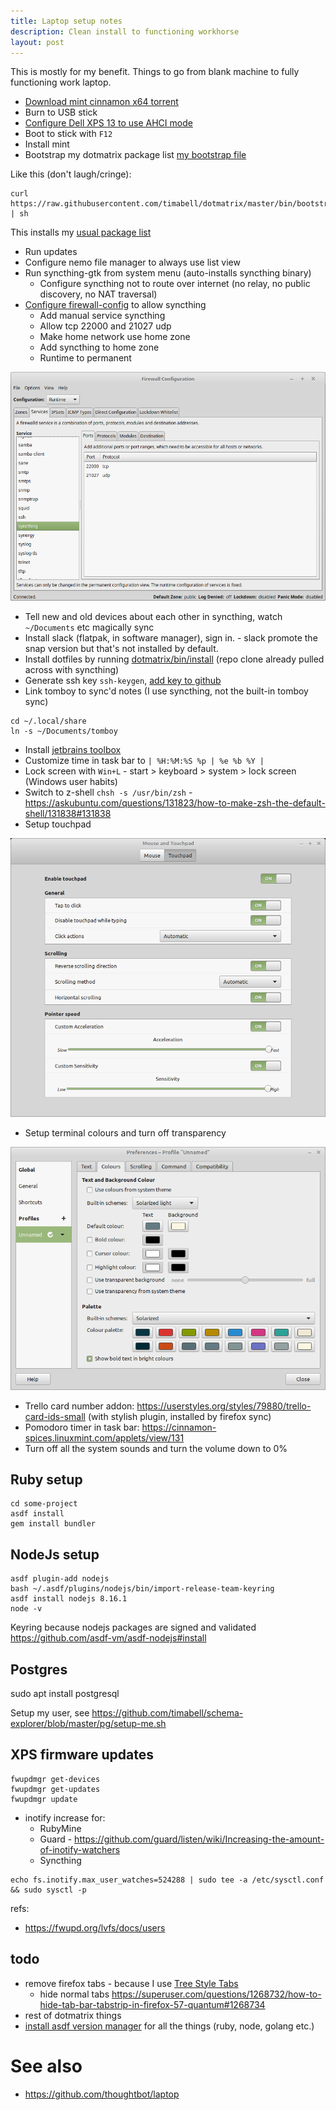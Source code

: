 ```yaml
---
title: Laptop setup notes
description: Clean install to functioning workhorse
layout: post
---
```


This is mostly for my benefit. Things to go from blank machine to fully functioning work laptop.

* [Download mint cinnamon x64 torrent](https://linuxmint.com/download.php)
* Burn to USB stick
* [Configure Dell XPS 13 to use AHCI mode](https://askubuntu.com/questions/696413/ubuntu-installer-cant-find-any-disk-on-dell-xps-13-9350/696414#696414)
* Boot to stick with `F12`
* Install mint
* Bootstrap my dotmatrix package list [my bootstrap file](https://github.com/timabell/dotmatrix/blob/master/bin/bootstrap.sh)

Like this (don't laugh/cringe):

    curl https://raw.githubusercontent.com/timabell/dotmatrix/master/bin/bootstrap.sh | sh

This installs my [usual package list](https://github.com/timabell/dotmatrix/blob/master/bin/packages.txt)

* Run updates
* Configure nemo file manager to always use list view
* Run syncthing-gtk from system menu (auto-installs syncthing binary)
    * Configure syncthing not to route over internet (no relay, no public discovery, no NAT traversal)
* [Configure firewall-config](https://firewalld.org/documentation/utilities/firewall-config.html) to allow syncthing
    * Add manual service syncthing
    * Allow tcp 22000 and 21027 udp
    * Make home network use home zone
    * Add syncthing to home zone
    * Runtime to permanent

![firewall config screenshot](/assets/firewall-config-syncthing.png)

* Tell new and old devices about each other in syncthing, watch `~/Documents` etc magically sync
* Install slack (flatpak, in software manager), sign in. - slack promote the snap version but that's not installed by default.
* Install dotfiles by running [dotmatrix/bin/install](https://github.com/timabell/dotmatrix/blob/master/bin/install) (repo clone already pulled across with syncthing)
* Generate ssh key `ssh-keygen`, [add key to github](https://github.com/settings/keys)
* Link tomboy to sync'd notes (I use syncthing, not the built-in tomboy sync)

```
cd ~/.local/share
ln -s ~/Documents/tomboy
```

* Install [jetbrains toolbox](https://www.jetbrains.com/toolbox/app/)
* Customize time in task bar to `| %H:%M:%S %p | %e %b %Y |`
* Lock screen with `Win+L` - start > keyboard > system > lock screen (Windows user habits)
* Switch to z-shell `chsh -s /usr/bin/zsh` - <https://askubuntu.com/questions/131823/how-to-make-zsh-the-default-shell/131838#131838>
* Setup touchpad

![Screenshot of mint touchpad settings with customisations](/assets/mouse-and-touchpad.png)

* Setup terminal colours and turn off transparency

![Screenshot mint terminal colours set to solarized](/assets/terminal-colours.png)

* Trello card number addon: <https://userstyles.org/styles/79880/trello-card-ids-small> (with stylish plugin, installed by firefox sync)
* Pomodoro timer in task bar: <https://cinnamon-spices.linuxmint.com/applets/view/131>
* Turn off all the system sounds and turn the volume down to 0%

## Ruby setup

	cd some-project
	asdf install
	gem install bundler

## NodeJs setup

	asdf plugin-add nodejs
	bash ~/.asdf/plugins/nodejs/bin/import-release-team-keyring
	asdf install nodejs 8.16.1
	node -v

Keyring because nodejs packages are signed and validated
<https://github.com/asdf-vm/asdf-nodejs#install>

## Postgres

   sudo apt install postgresql

Setup my user, see <https://github.com/timabell/schema-explorer/blob/master/pg/setup-me.sh>

## XPS firmware updates

```
fwupdmgr get-devices
fwupdmgr get-updates
fwupdmgr update
```

* inotify increase for:
  * RubyMine
  * Guard - <https://github.com/guard/listen/wiki/Increasing-the-amount-of-inotify-watchers>
  * Syncthing

```
echo fs.inotify.max_user_watches=524288 | sudo tee -a /etc/sysctl.conf && sudo sysctl -p
```

refs:

* <https://fwupd.org/lvfs/docs/users>

## todo

* remove firefox tabs - because I use [Tree Style Tabs](https://addons.mozilla.org/en-US/firefox/addon/tree-style-tab/)
  * hide normal tabs <https://superuser.com/questions/1268732/how-to-hide-tab-bar-tabstrip-in-firefox-57-quantum#1268734>
* rest of dotmatrix things
* [install asdf version manager](https://asdf-vm.com/#/core-manage-asdf-vm?id=install-asdf-vm) for all the things (ruby, node, golang etc.)

# See also

* <https://github.com/thoughtbot/laptop>
